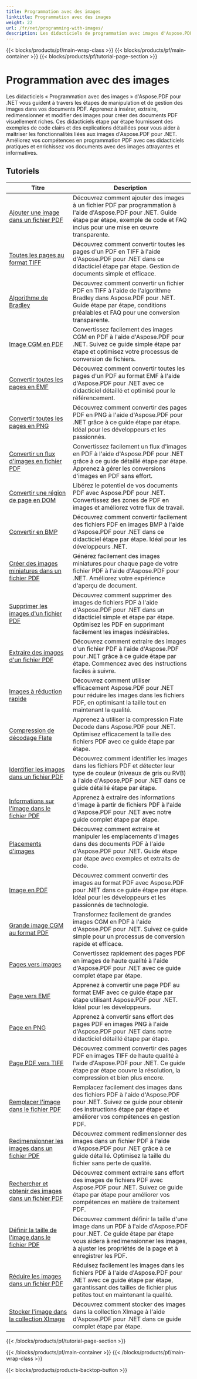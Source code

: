 ```yaml
---
title: Programmation avec des images
linktitle: Programmation avec des images
weight: 22
url: /fr/net/programming-with-images/
description: Les didacticiels de programmation avec images d'Aspose.PDF pour .NET vous apprennent à manipuler et à gérer les images dans les documents PDF.
---
```


{{< blocks/products/pf/main-wrap-class >}}
{{< blocks/products/pf/main-container >}}
{{< blocks/products/pf/tutorial-page-section >}}

# Programmation avec des images


Les didacticiels « Programmation avec des images » d'Aspose.PDF pour .NET vous guident à travers les étapes de manipulation et de gestion des images dans vos documents PDF. Apprenez à insérer, extraire, redimensionner et modifier des images pour créer des documents PDF visuellement riches. Ces didacticiels étape par étape fournissent des exemples de code clairs et des explications détaillées pour vous aider à maîtriser les fonctionnalités liées aux images d'Aspose.PDF pour .NET. Améliorez vos compétences en programmation PDF avec ces didacticiels pratiques et enrichissez vos documents avec des images attrayantes et informatives.

## Tutoriels
| Titre | Description |
| --- | --- | 
| [Ajouter une image dans un fichier PDF](./add-image/) | Découvrez comment ajouter des images à un fichier PDF par programmation à l'aide d'Aspose.PDF pour .NET. Guide étape par étape, exemple de code et FAQ inclus pour une mise en œuvre transparente. |  
| [Toutes les pages au format TIFF](./all-pages-to-tiff/) | Découvrez comment convertir toutes les pages d'un PDF en TIFF à l'aide d'Aspose.PDF pour .NET dans ce didacticiel étape par étape. Gestion de documents simple et efficace. |  
| [Algorithme de Bradley](./bradley-algorithm/) | Découvrez comment convertir un fichier PDF en TIFF à l'aide de l'algorithme Bradley dans Aspose.PDF pour .NET. Guide étape par étape, conditions préalables et FAQ pour une conversion transparente. |  
| [Image CGM en PDF](./cgm-image-to-pdf/) | Convertissez facilement des images CGM en PDF à l'aide d'Aspose.PDF pour .NET. Suivez ce guide simple étape par étape et optimisez votre processus de conversion de fichiers. |  
| [Convertir toutes les pages en EMF](./convert-all-pages-to-emf/) | Découvrez comment convertir toutes les pages d'un PDF au format EMF à l'aide d'Aspose.PDF pour .NET avec ce didacticiel détaillé et optimisé pour le référencement. |  
| [Convertir toutes les pages en PNG](./convert-all-pages-to-png/) | Découvrez comment convertir des pages PDF en PNG à l'aide d'Aspose.PDF pour .NET grâce à ce guide étape par étape. Idéal pour les développeurs et les passionnés. |  
| [Convertir un flux d'images en fichier PDF](./convert-image-stream-to-pdf/) | Convertissez facilement un flux d'images en PDF à l'aide d'Aspose.PDF pour .NET grâce à ce guide détaillé étape par étape. Apprenez à gérer les conversions d'images en PDF sans effort. |  
| [Convertir une région de page en DOM](./convert-page-region-to-dom/) | Libérez le potentiel de vos documents PDF avec Aspose.PDF pour .NET. Convertissez des zones de PDF en images et améliorez votre flux de travail. |  
| [Convertir en BMP](./convert-to-bmp/) | Découvrez comment convertir facilement des fichiers PDF en images BMP à l'aide d'Aspose.PDF pour .NET dans ce didacticiel étape par étape. Idéal pour les développeurs .NET. |  
| [Créer des images miniatures dans un fichier PDF](./create-thumbnail-images/) | Générez facilement des images miniatures pour chaque page de votre fichier PDF à l'aide d'Aspose.PDF pour .NET. Améliorez votre expérience d'aperçu de document. |  
| [Supprimer les images d'un fichier PDF](./delete-images/) | Découvrez comment supprimer des images de fichiers PDF à l'aide d'Aspose.PDF pour .NET dans un didacticiel simple et étape par étape. Optimisez les PDF en supprimant facilement les images indésirables. |  
| [Extraire des images d'un fichier PDF](./extract-images/) | Découvrez comment extraire des images d'un fichier PDF à l'aide d'Aspose.PDF pour .NET grâce à ce guide étape par étape. Commencez avec des instructions faciles à suivre. |  
| [Images à réduction rapide](./fast-shrink-images/) | Découvrez comment utiliser efficacement Aspose.PDF pour .NET pour réduire les images dans les fichiers PDF, en optimisant la taille tout en maintenant la qualité. |  
| [Compression de décodage Flate](./flate-decode-compression/) | Apprenez à utiliser la compression Flate Decode dans Aspose.PDF pour .NET. Optimisez efficacement la taille des fichiers PDF avec ce guide étape par étape. |  
| [Identifier les images dans un fichier PDF](./identify-images/) | Découvrez comment identifier les images dans les fichiers PDF et détecter leur type de couleur (niveaux de gris ou RVB) à l'aide d'Aspose.PDF pour .NET dans ce guide détaillé étape par étape. |  
| [Informations sur l'image dans le fichier PDF](./image-information/) | Apprenez à extraire des informations d'image à partir de fichiers PDF à l'aide d'Aspose.PDF pour .NET avec notre guide complet étape par étape. |  
| [Placements d'images](./image-placements/) | Découvrez comment extraire et manipuler les emplacements d'images dans des documents PDF à l'aide d'Aspose.PDF pour .NET. Guide étape par étape avec exemples et extraits de code. |  
| [Image en PDF](./image-to-pdf/) | Découvrez comment convertir des images au format PDF avec Aspose.PDF pour .NET dans ce guide étape par étape. Idéal pour les développeurs et les passionnés de technologie. |  
| [Grande image CGM au format PDF](./large-cgm-image-to-pdf/) | Transformez facilement de grandes images CGM en PDF à l'aide d'Aspose.PDF pour .NET. Suivez ce guide simple pour un processus de conversion rapide et efficace. |  
| [Pages vers images](./pages-to-images/) | Convertissez rapidement des pages PDF en images de haute qualité à l'aide d'Aspose.PDF pour .NET avec ce guide complet étape par étape. |  
| [Page vers EMF](./page-to-emf/) | Apprenez à convertir une page PDF au format EMF avec ce guide étape par étape utilisant Aspose.PDF pour .NET. Idéal pour les développeurs. |  
| [Page en PNG](./page-to-png/) | Apprenez à convertir sans effort des pages PDF en images PNG à l'aide d'Aspose.PDF pour .NET dans notre didacticiel détaillé étape par étape. |  
| [Page PDF vers TIFF](./page-to-tiff/) | Découvrez comment convertir des pages PDF en images TIFF de haute qualité à l'aide d'Aspose.PDF pour .NET. Ce guide étape par étape couvre la résolution, la compression et bien plus encore. |  
| [Remplacer l'image dans le fichier PDF](./replace-image/) | Remplacez facilement des images dans des fichiers PDF à l'aide d'Aspose.PDF pour .NET. Suivez ce guide pour obtenir des instructions étape par étape et améliorer vos compétences en gestion PDF. |  
| [Redimensionner les images dans un fichier PDF](./resize-images/) | Découvrez comment redimensionner des images dans un fichier PDF à l'aide d'Aspose.PDF pour .NET grâce à ce guide détaillé. Optimisez la taille du fichier sans perte de qualité. |  
| [Rechercher et obtenir des images dans un fichier PDF](./search-and-get-images/) | Découvrez comment extraire sans effort des images de fichiers PDF avec Aspose.PDF pour .NET. Suivez ce guide étape par étape pour améliorer vos compétences en matière de traitement PDF. |  
| [Définir la taille de l'image dans le fichier PDF](./set-image-size/) | Découvrez comment définir la taille d'une image dans un PDF à l'aide d'Aspose.PDF pour .NET. Ce guide étape par étape vous aidera à redimensionner les images, à ajuster les propriétés de la page et à enregistrer les PDF. |  
| [Réduire les images dans un fichier PDF](./shrink-images/) | Réduisez facilement les images dans les fichiers PDF à l'aide d'Aspose.PDF pour .NET avec ce guide étape par étape, garantissant des tailles de fichier plus petites tout en maintenant la qualité. |  
| [Stocker l'image dans la collection XImage](./store-image-in-ximage-collection/) |  Découvrez comment stocker des images dans la collection XImage à l'aide d'Aspose.PDF pour .NET dans ce guide complet étape par étape. |  
{{< /blocks/products/pf/tutorial-page-section >}}

{{< /blocks/products/pf/main-container >}}
{{< /blocks/products/pf/main-wrap-class >}}

{{< blocks/products/products-backtop-button >}}
